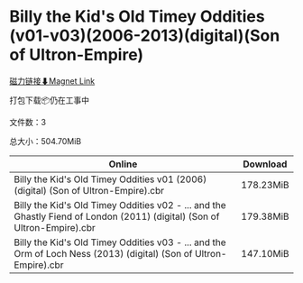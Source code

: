# Billy the Kid's Old Timey Oddities (v01-v03)(2006-2013)(digital)(Son of Ultron-Empire)

[磁力链接⬇Magnet Link](magnet:?xt=urn:btih:ce3aa44a7601bec2f64e52e7544d0b6595c9a3a7&dn=Billy%20the%20Kid%27s%20Old%20Timey%20Oddities%20%28v01-v03%29%282006-2013%29%28digital%29%28Son%20of%20Ultron-Empire%29)

打包下载📦仍在工事中

文件数：3

总大小：504.70MiB

Online | Download
--- | ---
Billy the Kid's Old Timey Oddities v01 (2006) (digital) (Son of Ultron-Empire).cbr | 178.23MiB
Billy the Kid's Old Timey Oddities v02 - ... and the Ghastly Fiend of London (2011) (digital) (Son of Ultron-Empire).cbr | 179.38MiB
Billy the Kid's Old Timey Oddities v03 - ... and the Orm of Loch Ness (2013) (digital) (Son of Ultron-Empire).cbr | 147.10MiB